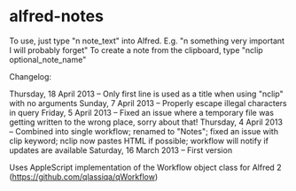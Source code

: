 alfred-notes
============

To use, just type "n note_text" into Alfred. E.g. "n something very important I will probably forget"
To create a note from the clipboard, type "nclip optional_note_name"
 
Changelog:

Thursday, 18 April 2013 – Only first line is used as a title when using "nclip" with no arguments
Sunday, 7 April 2013 – Properly escape illegal characters in query
Friday, 5 April 2013 – Fixed an issue where a temporary file was getting written to the wrong place, sorry about that!
Thursday, 4 April 2013 – Combined into single workflow; renamed to "Notes"; fixed an issue with clip keyword; nclip now pastes HTML if possible; workflow will notify if updates are available
Saturday, 16 March 2013 – First version

Uses AppleScript implementation of the Workflow object class for Alfred 2 (https://github.com/qlassiqa/qWorkflow)
